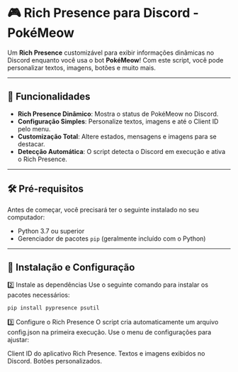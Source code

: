 # 🎮 Rich Presence para Discord - PokéMeow

Um **Rich Presence** customizável para exibir informações dinâmicas no Discord enquanto você usa o bot **PokéMeow**! Com este script, você pode personalizar textos, imagens, botões e muito mais.

---

## 🚀 Funcionalidades
- **Rich Presence Dinâmico**: Mostra o status de PokéMeow no Discord.
- **Configuração Simples**: Personalize textos, imagens e até o Client ID pelo menu.
- **Customização Total**: Altere estados, mensagens e imagens para se destacar.
- **Detecção Automática**: O script detecta o Discord em execução e ativa o Rich Presence.

---

## 🛠 Pré-requisitos
Antes de começar, você precisará ter o seguinte instalado no seu computador:
- Python 3.7 ou superior
- Gerenciador de pacotes `pip` (geralmente incluído com o Python)

---

## 📝 Instalação e Configuração

2️⃣ Instale as dependências
Use o seguinte comando para instalar os pacotes necessários:
```bash
pip install pypresence psutil
```

3️⃣ Configure o Rich Presence
O script cria automaticamente um arquivo config.json na primeira execução. Use o menu de configurações para ajustar:

Client ID do aplicativo Rich Presence.
Textos e imagens exibidos no Discord.
Botões personalizados.
